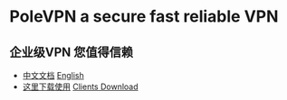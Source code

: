 # PoleVPN a secure fast reliable VPN

## 企业级VPN 您值得信赖
* [中文文档](https://www.polevpn.com/docs) [English](https://www.polevpn.com/docs)
* [这里下载使用](https://www.polevpn.com/index-zh.html#download) [Clients Download](https://www.polevpn.com/index.html#download)
